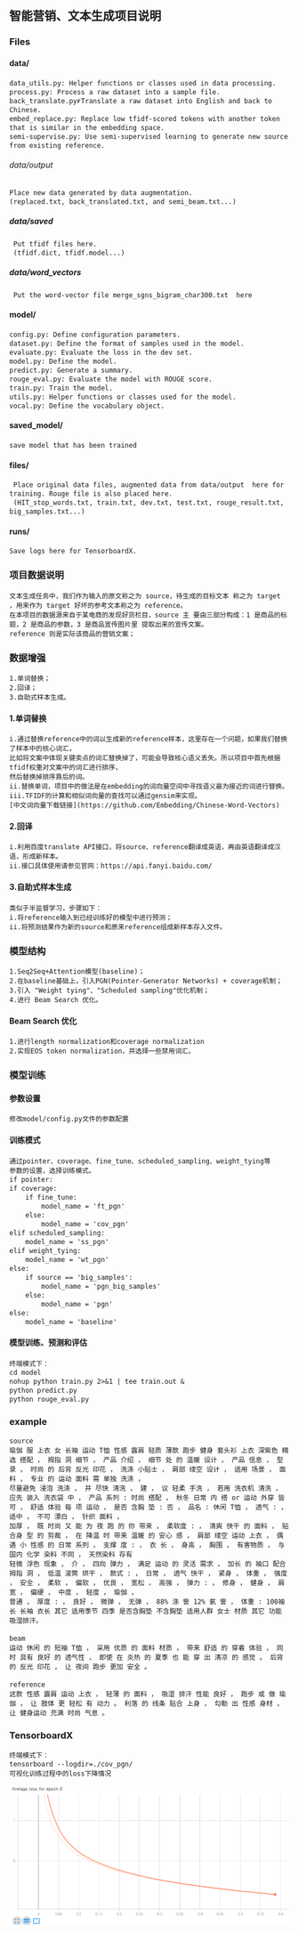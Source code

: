 ## 智能营销、文本生成项目说明
###  Files
####  data/
    data_utils.py: Helper functions or classes used in data processing.
    process.py: Process a raw dataset into a sample file.  
    back_translate.pyғTranslate a raw dataset into English and back to Chinese.
    embed_replace.py: Replace low tfidf-scored tokens with another token that is similar in the embedding space.  
    semi-supervise.py: Use semi-supervised learning to generate new source from existing reference.
###### data/output
    Place new data generated by data augmentation.
    (replaced.txt, back_translated.txt, and semi_beam.txt...)
##### data/saved
     Put tfidf files here.
     (tfidf.dict, tfidf.model...)
##### data/word_vectors
     Put the word-vector file merge_sgns_bigram_char300.txt  here 

#### model/
    config.py: Define configuration parameters.
    dataset.py: Define the format of samples used in the model.  
    evaluate.py: Evaluate the loss in the dev set.  
    model.py: Define the model.
    predict.py: Generate a summary.  
    rouge_eval.py: Evaluate the model with ROUGE score.
    train.py: Train the model.  
    utils.py: Helper functions or classes used for the model.  
    vocal.py: Define the vocabulary object.

#### saved_model/
    save model that has been trained

#### files/
     Place original data files, augmented data from data/output  here for training. Rouge file is also placed here.  
     (HIT_stop_words.txt, train.txt, dev.txt, test.txt, rouge_result.txt, big_samples.txt...)
 #### runs/
    Save logs here for TensorboardX.

### 项目数据说明
    文本生成任务中，我们作为输入的原文称之为 source，待生成的目标文本 称之为 target ，用来作为 target 好坏的参考文本称之为 reference。
    在本项目的数据源来自于某电商的发现好货栏目，source 主 要由三部分构成：1 是商品的标题，2 是商品的参数，3 是商品宣传图片里 提取出来的宣传文案。
    reference 则是实际该商品的营销文案；

###  数据增强
    1.单词替换；
    2.回译；
    3.自助式样本生成。
####    1.单词替换   
    i.通过替换reference中的词以生成新的reference样本，这里存在一个问题，如果我们替换了样本中的核心词汇，
    比如将文案中体现关键卖点的词汇替换掉了，可能会导致核心语义丢失。所以项目中首先根据tfidf权重对文案中的词汇进行排序，
    然后替换掉排序靠后的词。
    ii.替换单词，项目中的做法是在embedding的词向量空间中寻找语义最为接近的词进行替换。
    iii.TFIDF的计算和相似词向量的查找可以通过gensim来实现。
    [中文词向量下载链接](https://github.com/Embedding/Chinese-Word-Vectors)

####    2.回译
    i.利用百度translate API接口，将source、reference翻译成英语，再由英语翻译成汉语，形成新样本。
    ii.接口具体使用请参见官网：https://api.fanyi.baidu.com/

####    3.自助式样本生成
    类似于半监督学习，步骤如下：
    i.将reference输入到已经训练好的模型中进行预测；
    ii.将预测结果作为新的source和原来reference组成新样本存入文件。

###  模型结构
    1.Seq2Seq+Attention模型(baseline)；
    2.在baseline基础上，引入PGN(Pointer-Generator Networks) + coverage机制；
    3.引入 "Weight tying"、"Scheduled sampling"优化机制；
    4.进行 Beam Search 优化。
    
 ####    Beam Search 优化
    1.进行length normalization和coverage normalization
    2.实现EOS token normalization，并选择一些禁用词汇。
    
### 模型训练
####    参数设置
    修改model/config.py文件的参数配置

####    训练模式
    通过pointer、coverage、fine_tune、scheduled_sampling、weight_tying等
    参数的设置，选择训练模式。
    if pointer:
    if coverage:
        if fine_tune:
            model_name = 'ft_pgn'
        else:
            model_name = 'cov_pgn'
    elif scheduled_sampling:
        model_name = 'ss_pgn'
    elif weight_tying:
        model_name = 'wt_pgn'
    else:
        if source == 'big_samples':
            model_name = 'pgn_big_samples'
        else:    
            model_name = 'pgn'
    else:
        model_name = 'baseline'

####    模型训练、预测和评估
    终端模式下：
    cd model
    nohup python train.py 2>&1 | tee train.out & 
    python predict.py
    python rouge_eval.py

### example
    source
    瑜伽 服 上衣 女 长袖 运动 T恤 性感 露肩 轻质 薄款 跑步 健身 套头衫 上衣 深紫色 精选 搭配 ， 拇指 洞 细节 ， 产品 介绍 ， 细节 处 的 温暖 设计 ， 产品 信息 ， 型录 ， 时尚 的 后背 反光 印花 ， 洗涤 小贴士 ， 肩部 缕空 设计 ， 适用 场景 ， 面料 ， 专业 的 运动 面料 需 单独 洗涤 ，
    尽量避免 浸泡 洗涤 ， 并 尽快 清洗 ， 建 ， 议 轻柔 手洗 ， 若用 洗衣机 清洗 ， 应先 装入 洗衣袋 中 ， 产品 系列 : 时尚 搭配 ， 秋冬 日常 内 搭 or 运动 外穿 皆 可 ， 舒适 体验 每 项 运动 ， 是否 含胸 垫 : 否 ， 品名 : 休闲 T恤 ， 透气 : ， 适中 ， 不可 漂白 ， 针织 面料 ， 
    加厚 ， 既 时尚 又 能 为 夜 跑 的 你 带来 ， 柔软度 : ， 清爽 快干 的 面料 ， 贴 合身 型 的 剪裁 ， 在 降温 时 带来 温暖 的 安心 感 ， 肩部 缕空 运动 上衣 ， 偶遇 小 性感 的 日常 系列 ， 支撑 度 : ， 衣 长 ， 身高 ， 胸围 ， 有害物质 ， 与 国内 化学 染料 不同 ， 天然染料 存有
    轻微 浮色 现象 ， 介 ， 四向 弹力 ， 满足 运动 的 灵活 需求 ， 加长 的 袖口 配合 拇指 洞 ， 低温 滚筒 烘干 ， 款式 : ， 日常 ， 透气 快干 ， 紧身 ， 体重 ， 强度 ， 安全 ， 柔软 ， 偏软 ， 优良 ， 宽松 ， 高强 ， 弹力 : ， 修身 ， 健身 ， 肩宽 ， 偏硬 ， 中度 ， 轻度 ， 瑜伽 ，
    普通 ， 厚度 : ， 良好 ， 微弹 ， 无弹 ， 88% 涤 訾 12% 氨 訾 ， 体重 : 100袖长 长袖 衣长 其它 适用季节 四季 是否含胸垫 不含胸垫 适用人群 女士 材质 其它 功能 吸湿排汗。

    beam  
    运动 休闲 的 短袖 T恤 ， 采用 优质 的 面料 材质 ， 带来 舒适 的 穿着 体验 ， 同时 具有 良好 的 透气性 ， 即使 在 炎热 的 夏季 也 能 穿 出 清凉 的 感觉 。 后背 的 反光 印花 ， 让 夜间 跑步 更加 安全 。

    reference
    这款 性感 露肩 运动 上衣 ， 轻薄 的 面料 ， 吸湿 排汗 性能 良好 ， 跑步 或 做 瑜伽 ， 让 肢体 更 轻松 有 动力 。 利落 的 线条 贴合 上身 ， 勾勒 出 性感 身材 ， 让 健身运动 充满 时尚 气息 。

### TensorboardX
    终端模式下：
    tensorboard --logdir=./cov_pgn/
    可视化训练过程中的loss下降情况
    
![Image text](./img/loss.PNG)